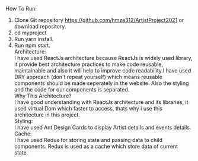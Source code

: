 How To Run:
1.  Clone Git repository https://github.com/hmza312/ArtistProject2021 or download repository.
2.  cd myproject
3.  Run yarn install.
4.  Run npm start.<br/>
Architecture:<br/>
I have used ReactJs architecture because ReactJs is widely used library,
it provide best architecture practices to make code reusable, maintainable and 
also it will help to improve code readability.I have used DRY approach (don't repeat yourself) which means reusable components should be made seperately in the website. 
Also the styling and the code for our components is separated.<br/>
Why This Architecture?<br/>
I have good understanding with ReactJs architecture and its libraries, it used virtual Dom which faster to access, thats why i use this architecture in this project.<br/>
Styling:<br/>
I have used Ant Design Cards to display Artist details and events details.<br/>
Cache:<br/>
I have used Redux for storing state and passing data to child components.
Redux is used as a cache which store data of current state.
